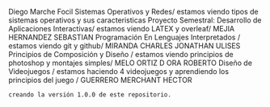 Diego Marche Focil
	Sistemas Operativos y Redes/ estamos viendo tipos de sistemas operativos y sus caracteristicas
Proyecto Semestral: Desarrollo de Aplicaciones Interactivas/ estamos viendo LATEX y overleaf/ MEJIA HERNANDEZ SEBASTIAN
	Programación En Lenguajes Interpretados / estamos viendo git y github/ MIRANDA CHARLES JONATHAN ULISES
Principios de Composición y Diseño / estamos viendo principios de photoshop y montajes simples/ MELO ORTIZ D ORA ROBERTO
	Diseño de Videojuegos / estamos haciendo 4 videojuegos y aprendiendo los principios del juego  / GUERRERO MERCHANT HECTOR

	creando la versión 1.0.0 de este repositorio.